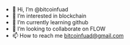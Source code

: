 - 👋 Hi, I’m @bitcoinfuad
- 👀 I’m interested in blockchain
- 🌱 I’m currently learning github
- 💞️ I’m looking to collaborate on FLOW
- 📫 How to reach me bitcoinfuad@gmail.com


